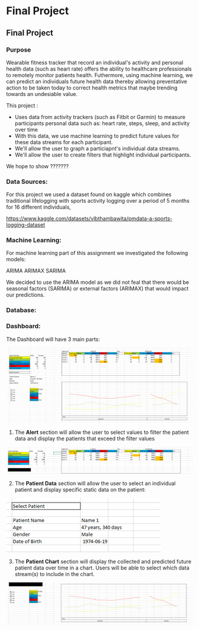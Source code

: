 # **Final Project**

## **Final Project**

### **Purpose**

Wearable fitness tracker that record an individual's activity and personal health data (such as heart rate) offers the ability to healthcare professionals to remotely monitor patients health. Futhermore, using machine learning, we can predict an individuals future health data thereby allowing preventative action to be taken today to correct health metrics that maybe trending towards an undesiable value.

This project :

- Uses data from activity trackers (such as Fitbit or Garmin) to measure participants personal data such as: heart rate, steps, sleep, and activity over time
- With this data, we use machine learning to predict future values for these data streams for each participant.
- We'll allow the user to graph a particiapnt's individual data streams.
- We'll allow the user to create filters that highlight individual participants.


We hope to show  ???????


### **Data Sources**:

For this project we used a dataset found on kaggle which combines traditional lifelogging with sports activity logging over a period of 5 months for 16 different individuals,

https://www.kaggle.com/datasets/vlbthambawita/pmdata-a-sports-logging-dataset


### **Machine Learning**:

For machine learning part of this assignment we investigated the following models:

ARIMA
ARIMAX
SARIMA

We decided to use the ARIMA model as we did not feal that there would be seasonal factors (SARIMA) or external factors (ARIMAX) that would impact our predictions.


### **Database**:



### **Dashboard**:


The Dashboard will have 3 main parts:

![Image of Dashboard_Mockup](/Images/Dashboard_Mockup.png)

1) The **Alert** section will allow the user to select values to filter the patient data and display the patients that exceed the filter values

![Image of Dashboard_Alert](/Images/Dashboard_Alert.png)

2) The **Patient Data** section will allow the user to select an individual patient and display specific static data on the patient:

![Image of Dashboard_Patient_Data](/Images/Dashboard_Patient_Data.png)

3) The **Patient Chart** section will display the collected and predicted future patient data over time in a chart. Users will be able to select which data stream(s) to include in the chart.

![Image of Dashboard_Patient_Chart](/Images/Dashboard_Patient_Chart.png)


